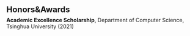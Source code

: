 <h2 id="publications" style="margin: 2px 0px -10px; padding-top: 20px">Honors&Awards</h2>
<br>
<strong>Academic Excellence Scholarship</strong>, Department of Computer Science, Tsinghua University (2021)
<br>